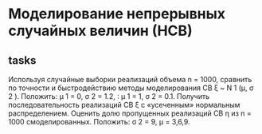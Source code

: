 # Моделирование непрерывных случайных величин (НСВ)
## tasks
Используя случайные выборки реализаций объема n = 1000, сравнить по точности
и быстродействию методы моделирования CB ξ ~ N 1 (μ, σ 2 ). Положить: μ 1 = 0,
σ 2 = 1.2, ∶ μ 1 = 1, σ 2 = 0.1. Получить последовательность реализаций CB ξ c
«усеченным» нормальным распределением. Оценить долю пропущенных
реализаций CB η из n = 1000 смоделированных. Положить: σ 2 = 9, μ = 3,6,9.
